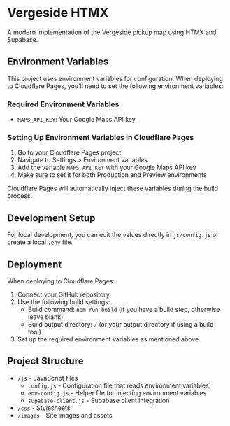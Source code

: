# Vergeside HTMX

A modern implementation of the Vergeside pickup map using HTMX and Supabase.

## Environment Variables

This project uses environment variables for configuration. When deploying to Cloudflare Pages, you'll need to set the following environment variables:

### Required Environment Variables

- `MAPS_API_KEY`: Your Google Maps API key

### Setting Up Environment Variables in Cloudflare Pages

1. Go to your Cloudflare Pages project
2. Navigate to Settings > Environment variables
3. Add the variable `MAPS_API_KEY` with your Google Maps API key
4. Make sure to set it for both Production and Preview environments

Cloudflare Pages will automatically inject these variables during the build process.

## Development Setup

For local development, you can edit the values directly in `js/config.js` or create a local `.env` file.

## Deployment

When deploying to Cloudflare Pages:

1. Connect your GitHub repository
2. Use the following build settings:
   - Build command: `npm run build` (if you have a build step, otherwise leave blank)
   - Build output directory: `/` (or your output directory if using a build tool)
3. Set up the required environment variables as mentioned above

## Project Structure

- `/js` - JavaScript files
  - `config.js` - Configuration file that reads environment variables
  - `env-config.js` - Helper file for injecting environment variables
  - `supabase-client.js` - Supabase client integration
- `/css` - Stylesheets
- `/images` - Site images and assets
